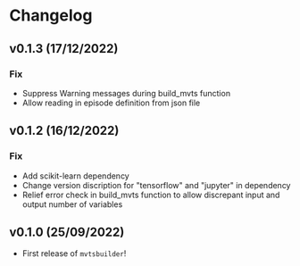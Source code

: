# Changelog

<!--next-version-placeholder-->

## v0.1.3 (17/12/2022)

### Fix

- Suppress Warning messages during build_mvts function
- Allow reading in episode definition from json file

## v0.1.2 (16/12/2022)

### Fix

- Add scikit-learn dependency
- Change version discription for "tensorflow" and "jupyter" in dependency
- Relief error check in build_mvts function to allow discrepant input and output number of variables


## v0.1.0 (25/09/2022)

- First release of `mvtsbuilder`!